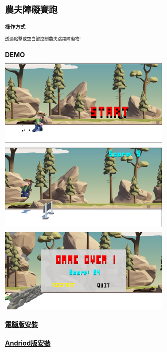 # 農夫障礙賽跑
### 操作方式
透過點擊或空白鍵控制農夫跳躍障礙物!
## DEMO
![開始畫面](https://github.com/nohano1l/gamedesign/blob/master/obstaclerun/img/startview.png)

![遊戲畫面](https://github.com/nohano1l/gamedesign/blob/master/obstaclerun/img/gameview.png)

![結束畫面](https://github.com/nohano1l/gamedesign/blob/master/obstaclerun/img/gameover.png)
## [電腦版安裝](https://drive.google.com/file/d/1sIYTEGqWu_tQoSdr7fPbNdNukMDRiJmU/view?usp=sharing)
## [Andriod版安裝](https://drive.google.com/file/d/1H7ruA9qoMteKlVh7GVlV-dznvgtMUaFk/view?usp=sharing)